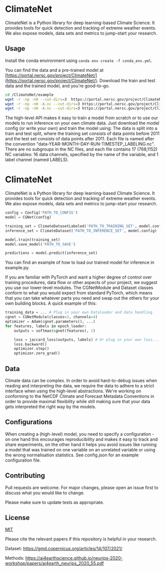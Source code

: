 # ClimateNet

ClimateNet is a Python library for deep learning-based Climate Science. It provides tools for quick detection and tracking of extreme weather events. We also expose models, data sets and metrics to jump-start your research.

## Usage

Install the conda environment using `conda env create -f conda_env.yml`.

You can find the data and a pre-trained model at [https://portal.nersc.gov/project/ClimateNet/](https://portal.nersc.gov/project/ClimateNet/).
Download the train and test data and the trained model, and you're good-to-go.

```bash
cd /ClimateNet/example
wget -r -np -nH --cut-dirs=3  https://portal.nersc.gov/project/ClimateNet/climatenet_new/model/
wget -r -np -nH -A.nc --cut-dirs=3 https://portal.nersc.gov/project/ClimateNet/climatenet_new/test/
wget -r -np -nH -A.nc --cut-dirs=3 https://portal.nersc.gov/project/ClimateNet/climatenet_new/train/
```

The high-level API makes it easy to train a model from scratch or to use our models to run inference on your own climate data. Just download the model config (or write your own) and train the model using:
The data is split into a train and test split, where the training set consists of data points before 2011 and the test set consists of data points after 2011. Each file is named after the convention "data-YEAR-MONTH-DAY-RUN-TIMESTEP_LABELING.nc".
There are no subgroups in the NC files, and each file contains 17 (768,1152) NC variables: 16 data channels, specified by the name of the variable, and 1 label channel (named LABELS).

# ClimateNet

ClimateNet is a Python library for deep learning-based Climate Science. It provides tools for quick detection and tracking of extreme weather events. We also expose models, data sets and metrics to jump-start your research.


```python
config = Config('PATH_TO_CONFIG')
model = CGNet(config)

training_set = ClimateDatasetLabeled('PATH_TO_TRAINING_SET', model.config)
inference_set = ClimateDataset('PATH_TO_INFERENCE_SET', model.config)

model.train(training_set)
model.save_model('PATH_TO_SAVE')

predictions = model.predict(inference_set)
```

You can find an example of how to load our trained model for inference in example.py.

If you are familiar with PyTorch and want a higher degree of control over training procedures, data flow or other aspects of your project, we suggest you use our lower-level modules.
The CGNetModule and Dataset classes conform to what you would expect from standard PyTorch, which means that you can take whatever parts you need and swap out the others for your own building blocks. A quick example of this:

```python
training_data = ... # Plug in your own Dataloader and data handling
cgnet = CGNetModule(classes=3, channels=4)
optimizer = Adam(cgnet.parameters(), ...)      
for features, labels in epoch_loader:
    outputs = softmax(cgnet(features), 1)

    loss = jaccard_loss(outputs, labels) # Or plug in your own loss...
    loss.backward()
    optimizer.step()
    optimizer.zero_grad() 
```

## Data

Climate data can be complex. In order to avoid hard-to-debug issues when reading and interpreting the data, we require the data to adhere to a strict interface when using the high-level abstractions. We're working on conforming to the NetCDF Climate and Forecast Metadata Conventions in order to provide maximal flexibility while still making sure that your data gets interpreted the right way by the models.

## Configurations

When creating a (high-level) model, you need to specify a configuration - on one hand this encourages reproducibility and makes it easy to track and share experiments, on the other hand it helps you avoid issues like running a model that was trained on one variable on an unrelated variable or using the wrong normalisation statistics.
See config.json for an example configuration file.

## Contributing
Pull requests are welcome. For major changes, please open an issue first to discuss what you would like to change.

Please make sure to update tests as appropriate.

## License
[MIT](https://choosealicense.com/licenses/mit/)

Please cite the relevant papers if this repository is helpful in your research.

Dataset: https://gmd.copernicus.org/articles/14/107/2021/

Methods: https://ai4earthscience.github.io/neurips-2020-workshop/papers/ai4earth_neurips_2020_55.pdf
